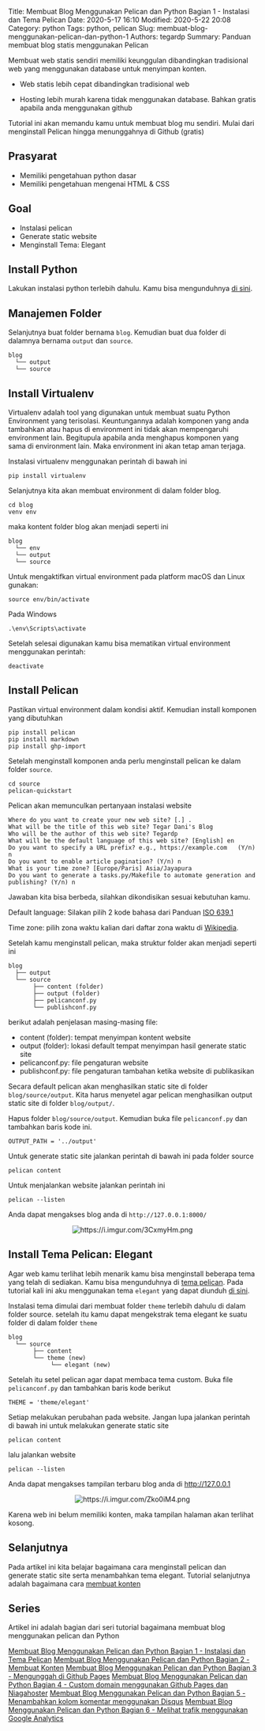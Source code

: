 Title: Membuat Blog Menggunakan Pelican dan Python Bagian 1 - Instalasi dan Tema Pelican
Date: 2020-5-17 16:10
Modified: 2020-5-22 20:08
Category: python
Tags: python, pelican 
Slug: membuat-blog-menggunakan-pelican-dan-python-1
Authors: tegardp
Summary: Panduan membuat blog statis menggunakan Pelican

Membuat web statis sendiri memiliki keunggulan dibandingkan tradisional web yang menggunakan database untuk menyimpan konten.

* Web statis lebih cepat dibandingkan tradisional web

* Hosting lebih murah karena tidak menggunakan database. Bahkan gratis apabila anda menggunakan github

Tutorial ini akan memandu kamu untuk membuat blog mu sendiri. Mulai dari menginstall Pelican hingga menunggahnya di Github (gratis)

## Prasyarat
* Memiliki pengetahuan python dasar
* Memiliki pengetahuan mengenai HTML & CSS

## Goal
 - Instalasi pelican
 - Generate static website
 - Menginstall Tema: Elegant

## Install Python
Lakukan instalasi python terlebih dahulu. Kamu bisa mengunduhnya [di sini](https://www.python.org/downloads/).

## Manajemen Folder

Selanjutnya buat folder bernama `blog`. Kemudian buat dua folder di dalamnya bernama `output` dan `source`.

```
blog
  └── output
  └── source
```

## Install Virtualenv
Virtualenv adalah tool yang digunakan untuk membuat suatu Python Environment yang terisolasi. Keuntungannya adalah komponen yang anda tambahkan atau hapus di environment ini tidak akan mempengaruhi environment lain. Begitupula apabila anda menghapus komponen yang sama di environment lain. Maka environment ini akan tetap aman terjaga.

Instalasi virtualenv menggunakan perintah di bawah ini
```
pip install virtualenv
```

Selanjutnya kita akan membuat environment di dalam folder blog.
```
cd blog
venv env
```

maka kontent folder blog akan menjadi seperti ini
```
blog
  └── env
  └── output
  └── source
```

Untuk mengaktifkan virtual environment pada platform macOS dan Linux gunakan:
```
source env/bin/activate
```

Pada Windows
```
.\env\Scripts\activate
```

Setelah selesai digunakan kamu bisa mematikan virtual environment menggunakan perintah:
```
deactivate
```
## Install Pelican
Pastikan virtual environment dalam kondisi aktif. Kemudian install komponen yang dibutuhkan

```
pip install pelican
pip install markdown
pip install ghp-import
```

Setelah menginstall komponen anda perlu menginstall pelican ke dalam folder `source`.
```
cd source
pelican-quickstart
```

Pelican akan memunculkan pertanyaan instalasi website
```
Where do you want to create your new web site? [.] .
What will be the title of this web site? Tegar Dani's Blog
Who will be the author of this web site? Tegardp
What will be the default language of this web site? [English] en
Do you want to specify a URL prefix? e.g., https://example.com   (Y/n) n
Do you want to enable article pagination? (Y/n) n
What is your time zone? [Europe/Paris] Asia/Jayapura
Do you want to generate a tasks.py/Makefile to automate generation and publishing? (Y/n) n
```
Jawaban kita bisa berbeda, silahkan dikondisikan sesuai kebutuhan kamu.

Default language: Silakan pilih 2 kode bahasa dari Panduan [ISO 639.1](https://www.loc.gov/standards/iso639-2/php/code_list.php)

Time zone: pilih zona waktu kalian dari daftar zona waktu di [Wikipedia](http://en.wikipedia.org/wiki/List_of_tz_database_time_zones).

Setelah kamu menginstall pelican, maka struktur folder akan menjadi seperti ini
```
blog
  ├── output
  └── source
       ├── content (folder)
       ├── output (folder)
       ├── pelicanconf.py
       └── publishconf.py
```
berikut adalah penjelasan masing-masing file:

- content (folder): tempat menyimpan kontent website
- output (folder): lokasi default tempat menyimpan hasil generate static site
- pelicanconf.py: file pengaturan website
- publishconf.py: file pengaturan tambahan ketika website di publikasikan

Secara default pelican akan menghasilkan static site di folder `blog/source/output`. Kita harus menyetel agar pelican menghasilkan output static site di folder `blog/output/`.

Hapus folder `blog/source/output`. Kemudian buka file `pelicanconf.py` dan tambahkan baris kode ini.

```
OUTPUT_PATH = '../output'
```

Untuk generate static site jalankan perintah di bawah ini pada folder source
```
pelican content
```

Untuk menjalankan website jalankan perintah ini
```
pelican --listen
```

Anda dapat mengakses blog anda di `http://127.0.0.1:8000/`

<p align="center">
  <img src="https://i.imgur.com/3CxmyHm.png" alt="https://i.imgur.com/3CxmyHm.png">
</p>

## Install Tema Pelican: Elegant
Agar web kamu terlihat lebih menarik kamu bisa menginstall beberapa tema yang telah di sediakan. Kamu bisa mengunduhnya di [tema pelican](https://github.com/getpelican/pelican-themes).
Pada tutorial kali ini aku menggunakan tema `elegant` yang dapat diunduh [di sini](https://github.com/Pelican-Elegant/elegant).

Instalasi tema dimulai dari membuat folder `theme` terlebih dahulu di dalam folder source. setelah itu kamu dapat mengekstrak tema elegant ke suatu folder di dalam folder `theme`
```
blog
  └── source
       ├── content
       └── theme (new)
            └── elegant (new)
```

Setelah itu setel pelican agar dapat membaca tema custom. Buka file `pelicanconf.py` dan tambahkan baris kode berikut

```
THEME = 'theme/elegant'
```

Setiap melakukan perubahan pada website. Jangan lupa jalankan perintah di bawah ini untuk melakukan generate static site
```
pelican content
```

lalu jalankan website
```
pelican --listen
```

Anda dapat mengakses tampilan terbaru blog anda di http://127.0.0.1

<p align="center">
  <img src="https://i.imgur.com/Zko0iM4.png" alt="https://i.imgur.com/Zko0iM4.png">
</p>

Karena web ini belum memiliki konten, maka tampilan halaman akan terlihat kosong.

## Selanjutnya
Pada artikel ini kita belajar bagaimana cara menginstall pelican dan generate static site serta menambahkan tema elegant. Tutorial selanjutnya adalah bagaimana cara [membuat konten](https://tegardani.com/articles/2020/05/18/membuat-blog-menggunakan-pelican-dan-python-2/)

## Series
Artikel ini adalah bagian dari seri tutorial bagaimana membuat blog menggunakan pelican dan Python

[Membuat Blog Menggunakan Pelican dan Python Bagian 1 - Instalasi dan Tema Pelican](https://tegardani.com/articles/2020/05/17/membuat-blog-menggunakan-pelican-dan-python-1/)
[Membuat Blog Menggunakan Pelican dan Python Bagian 2 - Membuat Konten](https://tegardani.com/articles/2020/05/18/membuat-blog-menggunakan-pelican-dan-python-2/)
[Membuat Blog Menggunakan Pelican dan Python Bagian 3 - Mengunggah di Github Pages](https://tegardani.com/articles/2020/05/26/membuat-blog-menggunakan-pelican-dan-python-3/)
[Membuat Blog Menggunakan Pelican dan Python Bagian 4 - Custom domain menggunakan Github Pages dan Niagahoster](https://tegardani.com/articles/2020/05/28/membuat-blog-menggunakan-pelican-dan-python-4/)
[Membuat Blog Menggunakan Pelican dan Python Bagian 5 - Menambahkan kolom komentar menggunakan Disqus](https://tegardani.com/articles/2020/05/29/membuat-blog-menggunakan-pelican-dan-python-5/)
[Membuat Blog Menggunakan Pelican dan Python Bagian 6 - Melihat trafik menggunakan Google Analytics](https://tegardani.com/articles/2020/05/30/membuat-blog-menggunakan-pelican-dan-python-6/)